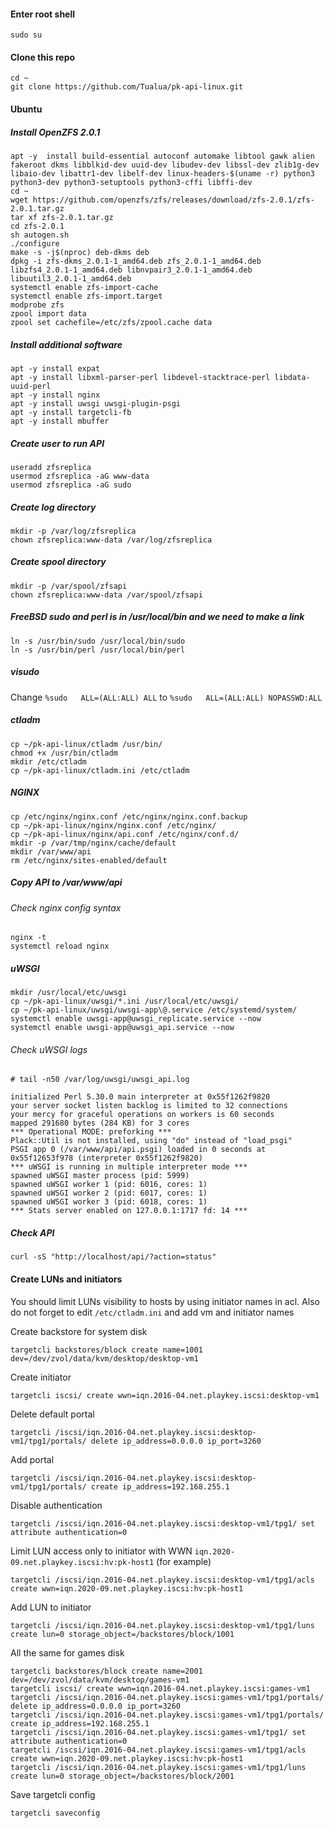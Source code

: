
#### Enter root shell

    sudo su

#### Clone this repo
    cd ~
    git clone https://github.com/Tualua/pk-api-linux.git

#### Ubuntu 
##### Install OpenZFS 2.0.1

    apt -y  install build-essential autoconf automake libtool gawk alien fakeroot dkms libblkid-dev uuid-dev libudev-dev libssl-dev zlib1g-dev libaio-dev libattr1-dev libelf-dev linux-headers-$(uname -r) python3 python3-dev python3-setuptools python3-cffi libffi-dev
    cd ~
    wget https://github.com/openzfs/zfs/releases/download/zfs-2.0.1/zfs-2.0.1.tar.gz
    tar xf zfs-2.0.1.tar.gz
    cd zfs-2.0.1
    sh autogen.sh
    ./configure
    make -s -j$(nproc) deb-dkms deb
    dpkg -i zfs-dkms_2.0.1-1_amd64.deb zfs_2.0.1-1_amd64.deb libzfs4_2.0.1-1_amd64.deb libnvpair3_2.0.1-1_amd64.deb libuutil3_2.0.1-1_amd64.deb
    systemctl enable zfs-import-cache
    systemctl enable zfs-import.target
    modprobe zfs
    zpool import data
    zpool set cachefile=/etc/zfs/zpool.cache data

##### Install additional software

    apt -y install expat
    apt -y install libxml-parser-perl libdevel-stacktrace-perl libdata-uuid-perl
    apt -y install nginx
    apt -y install uwsgi uwsgi-plugin-psgi
    apt -y install targetcli-fb
    apt -y install mbuffer

##### Create user to run API

    useradd zfsreplica
    usermod zfsreplica -aG www-data 
    usermod zfsreplica -aG sudo

##### Create log directory

    mkdir -p /var/log/zfsreplica
    chown zfsreplica:www-data /var/log/zfsreplica

##### Create spool directory

    mkdir -p /var/spool/zfsapi
    chown zfsreplica:www-data /var/spool/zfsapi

##### FreeBSD sudo and perl is in /usr/local/bin and we need to make a link

    ln -s /usr/bin/sudo /usr/local/bin/sudo
    ln -s /usr/bin/perl /usr/local/bin/perl
    
##### visudo

Change `%sudo   ALL=(ALL:ALL) ALL` to `%sudo   ALL=(ALL:ALL) NOPASSWD:ALL`

##### ctladm

    cp ~/pk-api-linux/ctladm /usr/bin/
    chmod +x /usr/bin/ctladm
    mkdir /etc/ctladm
    cp ~/pk-api-linux/ctladm.ini /etc/ctladm
    
##### NGINX

    cp /etc/nginx/nginx.conf /etc/nginx/nginx.conf.backup
    cp ~/pk-api-linux/nginx/nginx.conf /etc/nginx/
    cp ~/pk-api-linux/nginx/api.conf /etc/nginx/conf.d/
    mkdir -p /var/tmp/nginx/cache/default
    mkdir /var/www/api
    rm /etc/nginx/sites-enabled/default

##### Copy API to /var/www/api
    
###### Check nginx config syntax    
    
    nginx -t
    systemctl reload nginx
        
##### uWSGI
    mkdir /usr/local/etc/uwsgi
    cp ~/pk-api-linux/uwsgi/*.ini /usr/local/etc/uwsgi/
    cp ~/pk-api-linux/uwsgi/uwsgi-app\@.service /etc/systemd/system/
    systemctl enable uwsgi-app@uwsgi_replicate.service --now
    systemctl enable uwsgi-app@uwsgi_api.service --now

###### Check uWSGI logs

    # tail -n50 /var/log/uwsgi/uwsgi_api.log

    initialized Perl 5.30.0 main interpreter at 0x55f1262f9820
    your server socket listen backlog is limited to 32 connections
    your mercy for graceful operations on workers is 60 seconds
    mapped 291680 bytes (284 KB) for 3 cores
    *** Operational MODE: preforking ***
    Plack::Util is not installed, using "do" instead of "load_psgi"
    PSGI app 0 (/var/www/api/api.psgi) loaded in 0 seconds at 0x55f12653f978 (interpreter 0x55f1262f9820)
    *** uWSGI is running in multiple interpreter mode ***
    spawned uWSGI master process (pid: 5999)
    spawned uWSGI worker 1 (pid: 6016, cores: 1)
    spawned uWSGI worker 2 (pid: 6017, cores: 1)
    spawned uWSGI worker 3 (pid: 6018, cores: 1)
    *** Stats server enabled on 127.0.0.1:1717 fd: 14 ***

##### Check API

    curl -sS "http://localhost/api/?action=status"

#### Create LUNs and initiators

You should limit LUNs visibility to hosts by using initiator names in acl. Also do not forget to edit `/etc/ctladm.ini` and add vm and initiator names

Create backstore for system disk

    targetcli backstores/block create name=1001 dev=/dev/zvol/data/kvm/desktop/desktop-vm1
    
Create initiator

    targetcli iscsi/ create wwn=iqn.2016-04.net.playkey.iscsi:desktop-vm1
    
Delete default portal

    targetcli /iscsi/iqn.2016-04.net.playkey.iscsi:desktop-vm1/tpg1/portals/ delete ip_address=0.0.0.0 ip_port=3260
    
Add portal

    targetcli /iscsi/iqn.2016-04.net.playkey.iscsi:desktop-vm1/tpg1/portals/ create ip_address=192.168.255.1
    
Disable authentication

    targetcli /iscsi/iqn.2016-04.net.playkey.iscsi:desktop-vm1/tpg1/ set attribute authentication=0
    
Limit LUN access only to initiator with WWN `iqn.2020-09.net.playkey.iscsi:hv:pk-host1` (for example)

    targetcli /iscsi/iqn.2016-04.net.playkey.iscsi:desktop-vm1/tpg1/acls create wwn=iqn.2020-09.net.playkey.iscsi:hv:pk-host1

Add LUN to initiator

    targetcli /iscsi/iqn.2016-04.net.playkey.iscsi:desktop-vm1/tpg1/luns create lun=0 storage_object=/backstores/block/1001

All the same for games disk

    targetcli backstores/block create name=2001 dev=/dev/zvol/data/kvm/desktop/games-vm1
    targetcli iscsi/ create wwn=iqn.2016-04.net.playkey.iscsi:games-vm1
    targetcli /iscsi/iqn.2016-04.net.playkey.iscsi:games-vm1/tpg1/portals/ delete ip_address=0.0.0.0 ip_port=3260
    targetcli /iscsi/iqn.2016-04.net.playkey.iscsi:games-vm1/tpg1/portals/ create ip_address=192.168.255.1
    targetcli /iscsi/iqn.2016-04.net.playkey.iscsi:games-vm1/tpg1/ set attribute authentication=0
    targetcli /iscsi/iqn.2016-04.net.playkey.iscsi:games-vm1/tpg1/acls create wwn=iqn.2020-09.net.playkey.iscsi:hv:pk-host1
    targetcli /iscsi/iqn.2016-04.net.playkey.iscsi:games-vm1/tpg1/luns create lun=0 storage_object=/backstores/block/2001
    
Save targetcli config

    targetcli saveconfig
